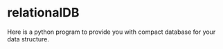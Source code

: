 # relationalDB
Here is a python program to provide you with compact database for your data structure.
